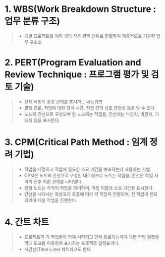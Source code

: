 # 1. WBS(Work Breakdown Structure : 업무 분류 구조)
> - 개발 프로젝트를 여러 개의 작은 관리 단위로 분할하여 계층적으로 기술한 업무 구조조

# 2. PERT(Program Evaluation and Review Technique : 프로그램 평가 및 검토 기술)
> - 전체 작업의 상호 관계를 표시하는 네트워크
> - 결정 경로, 작업에 대한 경계 시간, 작업 간의 상호 관련성 등을 알 수 있다. 
> - 노드와 간선으로 구성되며 원 노드에는 작업을, 간선에는 낙관치, 비관치, 기대치 등을 표시한다.

# 3. CPM(Critical Path Method : 임계 정려 기법)
> - 작업을 나열하고 작업에 필요한 소요 기간을 예측하는데 사용하는 기법
> - CPM은 노드와 간선으로 구성된 네트워크로 노드는 작업을, 간선은 작업 사이의 전후 의존 관계를 나타낸다.
> - 원형 노드는 각각의 작업을 의미하며, 작업 이름과 소요 기간을 표시한다.
> - 간선을 나타내는 화살표의 흐름에 따라 각 작업이 진횅되며, 전 작업이 완료되어야 다음 작업을 진행한다. 

# 4. 간트 차트
> - 프로젝트의 각 작업들이 언제 시작되고 언제 동료되는지에 대한 작업 일정을 막대 도표를 이용하여 표시하는 프로젝트 일정표이다.
> - 시간선(Time-Line) 차트라고도 한다.